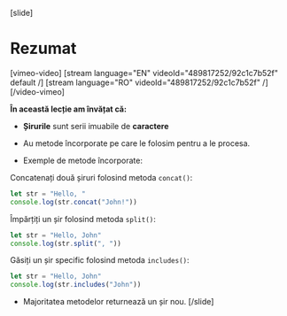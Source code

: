 [slide]
# Rezumat

[vimeo-video]
[stream language="EN" videoId="489817252/92c1c7b52f" default /]
[stream language="RO" videoId="489817252/92c1c7b52f"  /]
[/video-vimeo]

**În această lecție am învățat că:**

- **Șirurile** sunt serii imuabile de **caractere**

- Au metode încorporate pe care le folosim pentru a le procesa.

- Exemple de metode încorporate:

Concatenați două șiruri folosind metoda `concat()`:

```js live
let str = "Hello, "
console.log(str.concat("John!"))
```

Împărțiți un șir folosind metoda `split()`:

```js live
let str = "Hello, John"
console.log(str.split(", "))
```

Găsiți un șir specific folosind metoda `includes()`:

```js live
let str = "Hello, John"
console.log(str.includes("John"))
```

- Majoritatea metodelor returnează un șir nou.
[/slide]
